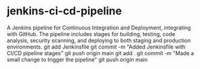 # jenkins-ci-cd-pipeline
A Jenkins pipeline for Continuous Integration and Deployment, integrating with GitHub. The pipeline includes stages for building, testing, code analysis, security scanning, and deploying to both staging and production environments.
git add Jenkinsfile
git commit -m "Added Jenkinsfile with CI/CD pipeline stages"
git push origin main
git add .
git commit -m "Made a small change to trigger the pipeline"
git push origin main
